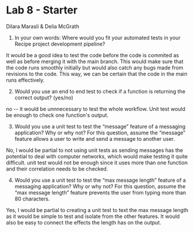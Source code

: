 # Lab 8 - Starter
Dilara Marasli & Delia McGrath

1. In your own words: Where would you fit your automated tests in your Recipe project development pipeline?

It would be a good idea to test the code before the code is commited as well as before merging it with the main branch. This would make sure that the code runs smoothly initially but would also catch any bugs made from revisions to the code. This way, we can be certain that the code in the main runs effectively. 

2. Would you use an end to end test to check if a function is returning the correct output? (yes/no)

no -- it would be unnnecessary to test the whole workflow. Unit test would be enough to check one function's output.

3. Would you use a unit test to test the “message” feature of a messaging application? Why or why not? For this question, assume the “message” feature allows a user to write and send a message to another user.

No, I would be partial to not using unit tests as sending messages has the potential to deal with computer networks, which would make testing it quite difficult. unit test would not be enough since it uses more than one function and their correlation needs to be checked. 


4. Would you use a unit test to test the “max message length” feature of a messaging application? Why or why not? For this question, assume the “max message length” feature prevents the user from typing more than 80 characters.

Yes, I would be partial to creating a unit test to text the max message length as it would be simple to test and isolate from the other features. It would also be easy to connect the effects the length has on the output.
